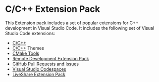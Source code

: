 # C/C++ Extension Pack

This Extension pack includes a set of popular extensions for C++ development in Visual Studio Code. It includes the following set of Visual Studio Code extensions:
* [C/C++](https://marketplace.visualstudio.com/items?itemName=ms-vscode.cpptools)
* [C/C++](https://marketplace.visualstudio.com/items?itemName=ms-vscode.cpptools-themes) Themes
* [CMake Tools](https://marketplace.visualstudio.com/items?itemName=ms-vscode.cmake-tools)
* [Remote Development Extension Pack](https://marketplace.visualstudio.com/items?itemName=ms-vscode-remote.vscode-remote-extensionpack)
* [GitHub Pull Requests and Issues](https://marketplace.visualstudio.com/items?itemName=GitHub.vscode-pull-request-github)
* [Visual Studio Codespaces](https://marketplace.visualstudio.com/items?itemName=ms-vsonline.vsonline)
* [LiveShare Extension Pack](https://marketplace.visualstudio.com/items?itemName=MS-vsliveshare.vsliveshare-pack)